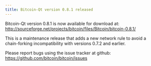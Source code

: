 ```yaml
---
title: Bitcoin-Qt version 0.8.1 released
---
```

Bitcoin-Qt version 0.8.1 is now available for download at:
<http://sourceforge.net/projects/bitcoin/files/Bitcoin/bitcoin-0.8.1/>

This is a maintenance release that adds a new network rule to avoid
a chain-forking incompatibility with versions 0.7.2 and earlier.

Please report bugs using the issue tracker at github:
<https://github.com/bitcoin/bitcoin/issues>
